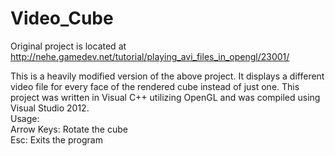 Video_Cube
==========

Original project is located at http://nehe.gamedev.net/tutorial/playing_avi_files_in_opengl/23001/

This is a heavily modified version of the above project. It displays a different video file for every face of the rendered cube instead of just one. This project was written in Visual C++ utilizing OpenGL and was compiled using Visual Studio 2012.  
Usage:  
Arrow Keys: Rotate the cube   
Esc: Exits the program
